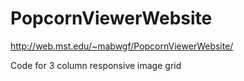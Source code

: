 # PopcornViewerWebsite

http://web.mst.edu/~mabwgf/PopcornViewerWebsite/

Code for 3 column responsive image grid
